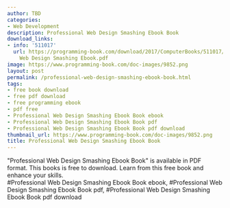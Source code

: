 ```yaml
---
author: TBD
categories:
- Web Development
description: Professional Web Design Smashing Ebook Book
download_links:
- info: '511017'
  url: https://programming-book.com/download/2017/ComputerBooks/511017/Professional
    Web Design Smashing Ebook.pdf
image: https://www.programming-book.com/doc-images/9852.png
layout: post
permalink: /professional-web-design-smashing-ebook-book.html
tags:
- free book download
- free pdf download
- free programming ebook
- pdf free
- Professional Web Design Smashing Ebook Book ebook
- Professional Web Design Smashing Ebook Book pdf
- Professional Web Design Smashing Ebook Book pdf download
thumbnail_url: https://www.programming-book.com/doc-images/9852.png
title: Professional Web Design Smashing Ebook Book
---
```


 
<div class="item-desc text-justify">
  "Professional Web Design Smashing Ebook Book" is available in PDF format. This books is free to download. Learn from this free book and enhance your skills.
  <br>
  #Professional Web Design Smashing Ebook Book ebook, #Professional Web Design Smashing Ebook Book pdf, #Professional Web Design Smashing Ebook Book pdf download
</div>